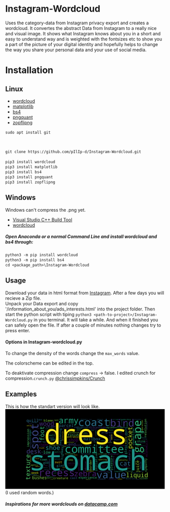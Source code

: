 # Instagram-Wordcloud
  Uses the category-data from Instagram privacy export and creates a wordcloud. It convertes the abstract Data from Instagram to a really nice and visual image. It shows what Instagram knows about you in a short and easy to understand way and is weighted with the fontsizes etc to show you a part of the picture of your digital identity and hopefully helps to change the way you share your personal data and your use of social media.

  
# Installation
  ## Linux 
   + [wordcloud](https://github.com/amueller/word_cloud)
   + [matplotlib](https://github.com/matplotlib/matplotlib)
   + [bs4](https://beautiful-soup-4.readthedocs.io/en/latest/)
   + [pngquant](https://github.com/kornelski/pngquant)
   + [zopflipng](https://github.com/chrissimpkins/zopfli)
   
    sudo apt install git
   <br>
   
    git clone https://github.com/pIlIp-d/Instagram-Wordcloud.git
    
    pip3 install wordcloud
    pip3 install matplotlib
    pip3 install bs4
    pip3 install pngquant
    pip3 install zopflipng
  ## Windows
  Windows can't compress the .png yet.
   + [Visual Studio C++ Build Tool](https://docs.microsoft.com/de-de/visualstudio/install/install-visual-studio?view=vs-2019)
   + [wordcloud](https://github.com/amueller/word_cloud)
   
   ##### Open Anaconda or a normal Command Line and install wordcloud and bs4 through: 
    python3 -m pip install wordcloud
    python3 -m pip install bs4
    cd <package_path>\Instagram-Wordcloud
  
## Usage
  Download your data in html format from [Instagram](https://www.instagram.com/download/request/).
  After a few days you will recieve a Zip file.<br>
  Unpack your Data export and copy '/information_about_you/ads_interests.html' into the project folder.
  Then start the python script with tiping `python3 <path-to-project>/Instagram-Wordcloud.py` in you terminal.
  It will take a while. And when it finished you can safely open the file. If after a couple of minutes nothing changes try to press enter.
  
  #### Options in Instagram-wordcloud.py

  To change the density of the words change the `max_words` value.
  
  The colorscheme can be edited in the top. 
  
  To deaktivate compression change `compress` -> false.
  I edited crunch for compression.`crunch.py` [@chrissimpkins/Crunch](https://github.com/chrissimpkins/Crunch)
  
## Examples

This is how the standart version will look like.<br>
![example wordcloud](./interests_wordcloud.png)
(I used random words.)

##### Inspirations for more wordclouds on [datacamp.com](https://www.datacamp.com/community/tutorials/wordcloud-python)
